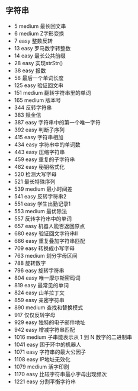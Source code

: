 

## 字符串

* 5 medium 最长回文串
* 6 medium Z字形变换
* 7 easy 整数反转
* 13 easy 罗马数字转整数
* 14 easy 最长公共前缀
* 28 easy 实现strStr()
* 38 easy 报数
* 58 最后一个单词长度
* 125 easy 验证回文串
* 151 medium 翻转字符串里的单词
* 165 medium 版本号
* 344 反转字符串
* 383 赎金信
* 387 easy 字符串中的第一个唯一字符
* 392 easy 判断子序列
* 415 easy 字符串相加
* 434 easy 字符串中的单词数
* 443 easy 压缩字符串
* 459 easy 重复的子字符串
* 482 easy 秘钥格式化
* 520 检测大写字母
* 521 最长特殊序列
* 539 medium 最小时间差
* 541 easy 反转字符串2
* 551 easy 学生出勤记录1
* 553 medium 最优除法
* 557 反转字符串中的单词
* 657 easy 机器人能否返回原点
* 680 easy 验证回文字符串Ⅱ
* 686 easy 重复叠加字符串匹配
* 709 easy 转换成小写字母
* 763 medium 划分字母区间
* 788 旋转数字
* 796 easy 旋转字符串
* 804 easy 唯一摩尔斯密码词
* 819 easy 最常见的单词
* 824 easy 山羊拉丁文
* 859 easy 亲密字符串
* 890 medium 查找和替换模式
* 917 仅仅反转字母
* 929 easy 独特的电子邮件地址
* 942 easy 增减字符串匹配
* 1016 medium 子串能表示从 1 到 N 数字的二进制串
* 1041 easy 困于环中的机器人
* 1071 easy 字符串的最大公因子
* 1108 easy IP地址无效化
* 1079 medium 活字印刷
* 1170 easy 比较字符串最小字母出现频次
* 1221 easy 分割平衡字符串